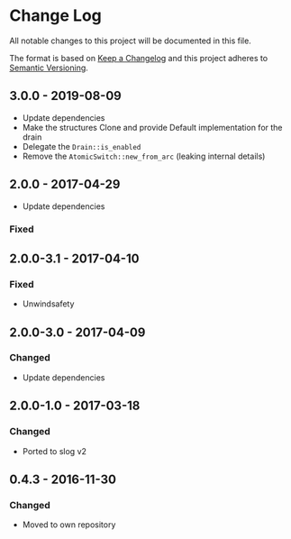 # Change Log
All notable changes to this project will be documented in this file.

The format is based on [Keep a Changelog](http://keepachangelog.com/)
and this project adheres to [Semantic Versioning](http://semver.org/).

## 3.0.0 - 2019-08-09

* Update dependencies
* Make the structures Clone and provide Default implementation for the drain
* Delegate the `Drain::is_enabled`
* Remove the `AtomicSwitch::new_from_arc` (leaking internal details)

## 2.0.0 - 2017-04-29

* Update dependencies

### Fixed
## 2.0.0-3.1 - 2017-04-10
### Fixed

* Unwindsafety

## 2.0.0-3.0 - 2017-04-09
### Changed

* Update dependencies

## 2.0.0-1.0 - 2017-03-18
### Changed

* Ported to slog v2

## 0.4.3 - 2016-11-30
### Changed

* Moved to own repository
